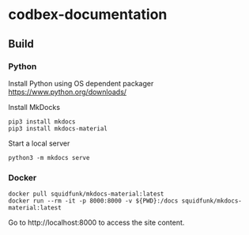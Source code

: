 # codbex-documentation

## Build

### Python

Install Python using OS dependent packager https://www.python.org/downloads/

Install MkDocks

```
pip3 install mkdocs
pip3 install mkdocs-material
```

Start a local server

```
python3 -m mkdocs serve
```

### Docker

```
docker pull squidfunk/mkdocs-material:latest
docker run --rm -it -p 8000:8000 -v ${PWD}:/docs squidfunk/mkdocs-material:latest
```

Go to http://localhost:8000 to access the site content.

